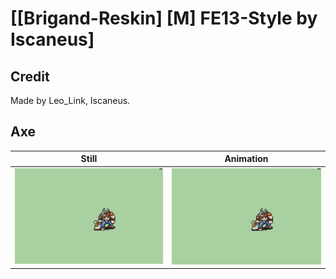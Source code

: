# [\[Brigand-Reskin\] \[M\] FE13-Style by Iscaneus]

## Credit

Made by Leo_Link, Iscaneus.

## Axe

| Still | Animation |
| :---: | :-------: |
| ![Axe still](./Axe_000.png) | ![Axe animation](./Axe.gif) |

